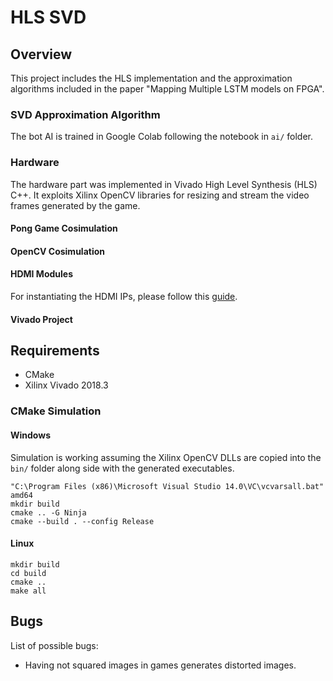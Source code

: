 # HLS SVD

## Overview

This project includes the HLS implementation and the approximation algorithms included in the paper "Mapping Multiple LSTM models on FPGA".

### SVD Approximation Algorithm

The bot AI is trained in Google Colab following the notebook in `ai/` folder.

### Hardware

The hardware part was implemented in Vivado High Level Synthesis (HLS) C++. It exploits Xilinx OpenCV libraries for resizing and stream the video frames generated by the game.

#### Pong Game Cosimulation

#### OpenCV Cosimulation

#### HDMI Modules

For instantiating the HDMI IPs, please follow this [guide](https://forums.xilinx.com/t5/Design-and-Debug-Techniques-Blog/Video-Series-23-Generate-a-video-output-on-Pynq-Z2-HDMI-out/ba-p/932553).

#### Vivado Project

## Requirements

* CMake
* Xilinx Vivado 2018.3

### CMake Simulation

#### Windows

Simulation is working assuming the Xilinx OpenCV DLLs are copied into the `bin/` folder along side with the generated executables.
```
"C:\Program Files (x86)\Microsoft Visual Studio 14.0\VC\vcvarsall.bat" amd64
mkdir build
cmake .. -G Ninja
cmake --build . --config Release
```

#### Linux
```
mkdir build
cd build
cmake ..
make all
```

## Bugs

List of possible bugs:
* Having not squared images in games generates distorted images.